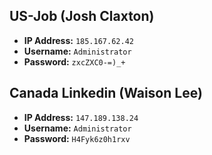 ## US-Job (Josh Claxton)

- **IP Address:** `185.167.62.42`
- **Username:** `Administrator`
- **Password:** `zxcZXC0-=)_+`

## Canada Linkedin (Waison Lee)

- **IP Address:** `147.189.138.24`
- **Username:** `Administrator`
- **Password:** `H4Fyk6z0h1rxv`